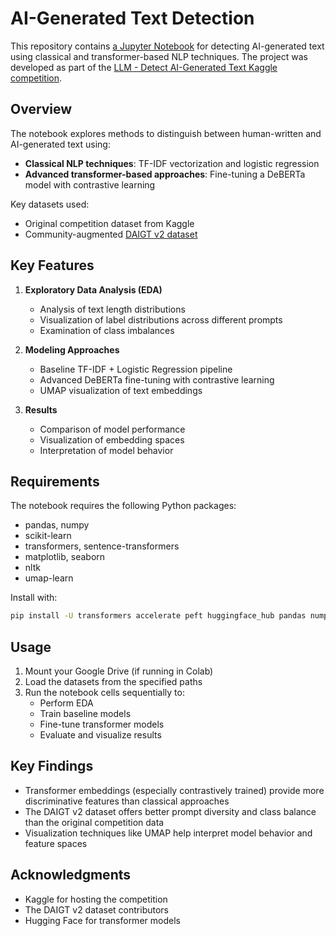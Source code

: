 # AI-Generated Text Detection

This repository contains [a Jupyter Notebook](https://github.com/JonMcEntee/student-essay-ai-text-detection/blob/main/AI_generated_Text_Detection.ipynb) for detecting AI-generated text using classical and transformer-based NLP techniques. The project was developed as part of the [LLM - Detect AI-Generated Text Kaggle competition](https://www.kaggle.com/c/llm-detect-ai-generated-text).

## Overview

The notebook explores methods to distinguish between human-written and AI-generated text using:

- **Classical NLP techniques**: TF-IDF vectorization and logistic regression
- **Advanced transformer-based approaches**: Fine-tuning a DeBERTa model with contrastive learning

Key datasets used:
- Original competition dataset from Kaggle
- Community-augmented [DAIGT v2 dataset](https://www.kaggle.com/datasets/thedrcat/daigt-v2-train-dataset)

## Key Features

1. **Exploratory Data Analysis (EDA)**
   - Analysis of text length distributions
   - Visualization of label distributions across different prompts
   - Examination of class imbalances

2. **Modeling Approaches**
   - Baseline TF-IDF + Logistic Regression pipeline
   - Advanced DeBERTa fine-tuning with contrastive learning
   - UMAP visualization of text embeddings

3. **Results**
   - Comparison of model performance
   - Visualization of embedding spaces
   - Interpretation of model behavior

## Requirements

The notebook requires the following Python packages:
- pandas, numpy
- scikit-learn
- transformers, sentence-transformers
- matplotlib, seaborn
- nltk
- umap-learn

Install with:
```bash
pip install -U transformers accelerate peft huggingface_hub pandas numpy scikit-learn matplotlib seaborn nltk umap-learn
```

## Usage

1. Mount your Google Drive (if running in Colab)
2. Load the datasets from the specified paths
3. Run the notebook cells sequentially to:
   - Perform EDA
   - Train baseline models
   - Fine-tune transformer models
   - Evaluate and visualize results

## Key Findings

- Transformer embeddings (especially contrastively trained) provide more discriminative features than classical approaches
- The DAIGT v2 dataset offers better prompt diversity and class balance than the original competition data
- Visualization techniques like UMAP help interpret model behavior and feature spaces

## Acknowledgments

- Kaggle for hosting the competition
- The DAIGT v2 dataset contributors
- Hugging Face for transformer models
